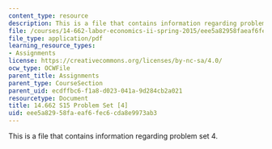 ```yaml
---
content_type: resource
description: This is a file that contains information regarding problem set 4.
file: /courses/14-662-labor-economics-ii-spring-2015/eee5a82958faeaf6fec6cda8e9973ab3_MIT14_662S15_pset4.pdf
file_type: application/pdf
learning_resource_types:
- Assignments
license: https://creativecommons.org/licenses/by-nc-sa/4.0/
ocw_type: OCWFile
parent_title: Assignments
parent_type: CourseSection
parent_uid: ecdffbc6-f1a8-d023-041a-9d284cb2a021
resourcetype: Document
title: 14.662 S15 Problem Set [4]
uid: eee5a829-58fa-eaf6-fec6-cda8e9973ab3
---
```

This is a file that contains information regarding problem set 4.